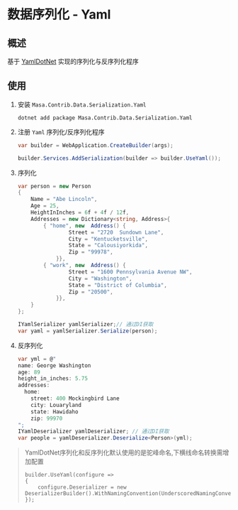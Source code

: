 ﻿# 数据序列化 - Yaml

## 概述

基于 [YamlDotNet](https://github.com/aaubry/YamlDotNet) 实现的序列化与反序列化程序

## 使用

1. 安装 `Masa.Contrib.Data.Serialization.Yaml`

   ```shell 终端
   dotnet add package Masa.Contrib.Data.Serialization.Yaml
   ```

2. 注册 `Yaml` 序列化/反序列化程序

   ```csharp Program.cs l:3
   var builder = WebApplication.CreateBuilder(args);
   
   builder.Services.AddSerialization(builder => builder.UseYaml());
   ```

3. 序列化

   ```csharp l:23
   var person = new Person
   {
       Name = "Abe Lincoln",
       Age = 25,
       HeightInInches = 6f + 4f / 12f,
       Addresses = new Dictionary<string, Address>{
           { "home", new  Address() {
                   Street = "2720  Sundown Lane",
                   City = "Kentucketsville",
                   State = "Calousiyorkida",
                   Zip = "99978",
               }},
           { "work", new  Address() {
                   Street = "1600 Pennsylvania Avenue NW",
                   City = "Washington",
                   State = "District of Columbia",
                   Zip = "20500",
               }},
       }
   };
   
   IYamlSerializer yamlSerializer;// 通过DI获取
   var yaml = yamlSerializer.Serialize(person);
   ```

4. 反序列化

   ```csharp l:13
   var yml = @"
   name: George Washington
   age: 89
   height_in_inches: 5.75
   addresses:
     home:
       street: 400 Mockingbird Lane
       city: Louaryland
       state: Hawidaho
       zip: 99970
   ";
   IYamlDeserializer yamlDeserializer; // 通过DI获取
   var people = yamlDeserializer.Deserialize<Person>(yml);
   ```

> YamlDotNet序列化和反序列化默认使用的是驼峰命名,下横线命名转换需增加配置
> ```
> builder.UseYaml(configure =>
> {
>     configure.Deserializer = new DeserializerBuilder().WithNamingConvention(UnderscoredNamingConvention.Instance).Build();
> });
> ```
   